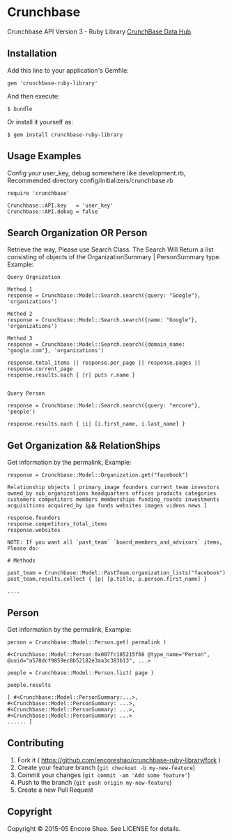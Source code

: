 # Crunchbase

Crunchbase API Version 3 - Ruby Library [CrunchBase Data Hub](http://data.crunchbase.com/v3).

## Installation

Add this line to your application's Gemfile:

    gem 'crunchbase-ruby-library'

And then execute:

    $ bundle

Or install it yourself as:

    $ gem install crunchbase-ruby-library

## Usage Examples

Config your user_key, debug somewhere like development.rb, Recommended directory config/initializers/crunchbase.rb

    require 'crunchbase'

    Crunchbase::API.key   = 'user_key'
    Crunchbase::API.debug = false

## Search Organization OR Person

Retrieve the way, Please use Search Class. The Search Will Return a list consisting of objects of the OrganizationSummary | PersonSummary type. Example:

    Query Orgnization

    Method 1
    response = Crunchbase::Model::Search.search({query: "Google"}, 'organizations')

    Method 2
    response = Crunchbase::Model::Search.search({name: "Google"}, 'organizations')

    Method 3
    response = Crunchbase::Model::Search.search({domain_name: "google.com"}, 'organizations')

    response.total_items || response.per_page || response.pages || response.current_page
    response.results.each { |r| puts r.name }


    Query Person

    response = Crunchbase::Model::Search.search({query: "encore"}, 'people')

    response.results.each { |i| [i.first_name, i.last_name] }

## Get Organization && RelationShips

Get information by the permalink, Example:

    response = Crunchbase::Model::Organization.get("facebook")

    Relationship objects [ primary_image founders current_team investors owned_by sub_organizations headquarters offices products categories customers competitors members memberships funding_rounds investments acquisitions acquired_by ipo funds websites images videos news ]

    response.founders
    response.competitors_total_items
    response.websites

    NOTE: If you want all `past_team` `board_members_and_advisors` items, Please do:

    # Methods

    past_team = Crunchbase::Model::PastTeam.organization_lists("facebook")
    past_team.results.collect { |p| [p.title, p.person.first_name] }

    ....

## Person

Get information by the permalink, Example:

    person = Crunchbase::Model::Person.get( permalink )

    #<Crunchbase::Model::Person:0x007fc185215f68 @type_name="Person", @uuid="a578dcf9859ec8b52182e3aa3c383b13", ...>

    people = Crunchbase::Model::Person.list( page )

    people.results

    [ #<Crunchbase::Model::PersonSummary:...>,
    #<Crunchbase::Model::PersonSummary: ...>,
    #<Crunchbase::Model::PersonSummary: ...>,
    #<Crunchbase::Model::PersonSummary: ...>
    ...... ]

## Contributing

1. Fork it ( https://github.com/encoreshao/crunchbase-ruby-library/fork )
2. Create your feature branch (`git checkout -b my-new-feature`)
3. Commit your changes (`git commit -am 'Add some feature'`)
4. Push to the branch (`git push origin my-new-feature`)
5. Create a new Pull Request

## Copyright

Copyright © 2015-05 Encore Shao. See LICENSE for details.
